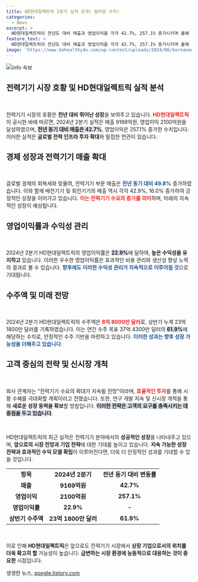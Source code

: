 ```yaml
---
title: HD현대일렉트릭 2분기 실적 공개! 놀라운 수치!
categories:
  - News
excerpt: >
  HD현대일렉트릭이 전년도 대비 매출과 영업이익을 각각 42.7%, 257.1% 증가시키며 올해 2분기 역대급 실적을 기록했습니다. AI 산업의 확장과 전기화 트렌드 덕분에 전력기기 수요가 계속 증가할 전망입니다!
feature_text: >
  HD현대일렉트릭이 전년도 대비 매출과 영업이익을 각각 42.7%, 257.1% 증가시키며 올해 2분기 역대급 실적을 기록했습니다. AI 산업의 확장과 전기화 트렌드 덕분에 전력기기 수요가 계속 증가할 전망입니다!
image: 'https://www.behealthy4u.com/wp-content/uploads/2024/06/koreanews.jpg'
---
```


<p><img src="https://www.behealthy4u.com/wp-content/uploads/2024/06/koreanews.jpg" alt="info 속보" /></p>

<h2 data-ke-size="size26">전력기기 시장 호황 및 HD현대일렉트릭 실적 분석</h2>

<p data-ke-size="size16">&nbsp;</p>

<p>전력기기 시장의 호황은 <strong>전년 대비 뛰어난 성장</strong>을 보여주고 있습니다. <b><span style="color: #ee2323;">HD현대일렉트릭</span></b>이 공시한 바에 따르면, 2024년 2분기 실적은 매출 9169억원, 영업이익 2100억원을 달성하였으며, <b><span style="background-color: #21538527;">전년 동기 대비 매출은 42.7%</span></b>, 영업이익은 257.1% 증가한 수치입니다. 이러한 실적은 <strong>글로벌 전력 인프라 투자 확대</strong>와 밀접한 연관이 있습니다.</p>

<h2 data-ke-size="size26">경제 성장과 전력기기 매출 확대</h2>

<p data-ke-size="size16">&nbsp;</p>

<p>글로벌 경제의 회복세와 맞물려, 전력기기 부문 매출은 <b><span style="color: #1a5490;">전년 동기 대비 49.8%</span></b> 증가하였습니다. 이와 함께 배전기기 및 회전기기의 매출 역시 각각 42.9%, 16.0% 증가하여 긍정적인 성장을 이어가고 있습니다. <b><span style="color: #ee2323;">이는 전력기기 수요의 증가를 의미</span></b>하며, 미래의 지속적인 성장이 예상됩니다.</p>

<h2 data-ke-size="size26">영업이익률과 수익성 관리</h2>

<p data-ke-size="size16">&nbsp;</p>

<p>2024년 2분기 HD현대일렉트릭의 영업이익률은 <b><span style="background-color: #21538527;">22.9%</span></b>에 달하여, <strong>높은 수익성을 유지하고</strong> 있습니다. 이러한 우수한 영업이익률은 효과적인 비용 관리와 생산성 향상 노력의 결과로 볼 수 있습니다. <b><span style="color: #1a5490;">향후에도 이러한 수익성 관리가 지속적으로 이루어질 것</span></b>으로 기대됩니다.</p>

<h2 data-ke-size="size26">수주액 및 미래 전망</h2>

<p data-ke-size="size16">&nbsp;</p>

<p>2024년 2분기 HD현대일렉트릭의 수주액은 <b><span style="color: #ee2323;">8억 8000만 달러</span></b>로, 상반기 누계 23억 1800만 달러를 기록하였습니다. 이는 연간 수주 목표 37억 4300만 달러의 <b><span style="background-color: #21538527;">61.9%</span></b>에 해당하는 수치로, 안정적인 수주 기반을 마련하고 있습니다. <b><span style="color: #1a5490;">이러한 성과는 향후 성장 가능성을 더해주고 있습니다</span></b>.</p>

<h2 data-ke-size="size26">고객 중심의 전략 및 신시장 개척</h2>

<p data-ke-size="size16">&nbsp;</p>

<p>회사 관계자는 "전력기기 수요의 확대가 지속될 전망"이라며, <b><span style="color: #ee2323;">효율적인 투자</span></b>를 통해 시황 수혜를 극대화할 계획이라고 전했습니다. 또한, 연구 개발 지속 및 신시장 개척을 통해 <strong>새로운 성장 동력을 확보</strong>할 방침입니다. <b><span style="background-color: #21538527;">이러한 전략은 고객의 요구를 충족시키는 데 중점을 두고 있습니다</span></b>.</p>

<p data-ke-size="size16">&nbsp;</p>

<p>HD현대일렉트릭의 최근 실적은 전력기기 분야에서의 <strong>성공적인 성장</strong>을 나타내주고 있으며, <strong>앞으로의 시장 전망과 기업 전략</strong>에 대한 기대를 높이고 있습니다. <strong>지속 가능한 성장 전략과 효과적인 수익 모델 확립</strong>이 이루어진다면, 더욱 더 안정적인 성과를 기대할 수 있을 것입니다. </p>

<table>
  <tr>
    <td style="text-align: center; height: 17px;"><b>항목</b></td>
    <td style="text-align: center; height: 17px;"><b>2024년 2분기</b></td>
    <td style="text-align: center; height: 17px;"><b>전년 동기 대비 변동률</b></td>
  </tr>
  <tr>
    <td style="text-align: center; height: 17px;"><b>매출</b></td>
    <td style="text-align: center; height: 17px;"><b>9169억원</b></td>
    <td style="text-align: center; height: 17px;"><b>42.7%</b></td>
  </tr>
  <tr>
    <td style="text-align: center; height: 17px;"><b>영업이익</b></td>
    <td style="text-align: center; height: 17px;"><b>2100억원</b></td>
    <td style="text-align: center; height: 17px;"><b>257.1%</b></td>
  </tr>
  <tr>
    <td style="text-align: center; height: 17px;"><b>영업이익률</b></td>
    <td style="text-align: center; height: 17px;"><b>22.9%</b></td>
    <td style="text-align: center; height: 17px;"><b>-</b></td>
  </tr>
  <tr>
    <td style="text-align: center; height: 17px;"><b>상반기 수주액</b></td>
    <td style="text-align: center; height: 17px;"><b>23억 1800만 달러</b></td>
    <td style="text-align: center; height: 17px;"><b>61.9%</b></td>
  </tr>
</table>

<p data-ke-size="size16">&nbsp;</p>

<p>이로 인해 <strong>HD현대일렉트릭</strong>은 앞으로도 전력기기 시장에서 <strong>상장 기업으로서의 위치를 더욱 확고히 할</strong> 가능성이 높습니다. <strong>급변하는 시장 환경에 능동적으로 대응하는 것이 중요한</strong> 시점입니다.</p>
생생한 뉴스, <a href="https://qoogle.tistory.com" rel="dofollow">qoogle.tistory.com</a>



